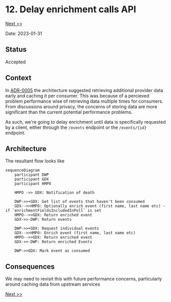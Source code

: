# 12. Delay enrichment calls API

[Next >>](0013-event-auditing.md)


Date: 2023-01-31

## Status

Accepted

## Context

In [ADR-0005](0005-queue-api.md) the architecture suggested retrieving additional provider data early and caching it per consumer.
This was because of a percieved problem performance wise of retrieving data multiple times for consumers.
From discussions around privacy, the concerns of storing data are more significant than the current potential performance problems.

As such, we're going to delay enrichment until data is specifically requested by a client, either through the `/events` endpoint or the `/events/{id}` endpoint.



## Architecture
The resultant flow looks like
```mermaid
sequenceDiagram
    participant DWP
    participant GDX
    participant HMPO

    HMPO ->> GDX: Notification of death

    DWP->>+GDX: Get list of events that haven't been consumed
    GDX-->>HMPO: Optionally enrich event (first name, last name etc) - if `enrichmentFieldsIncludedInPoll` is set
    HMPO-->>GDX: Return enriched event
    GDX->>-DWP: Return events

    DWP->>+GDX: Request individual events
    GDX-->>HMPO: Enrich event (first name, last name etc)
    HMPO-->>GDX: Return enriched event
    GDX->>-DWP: Return enriched Events

    DWP->>GDX: Mark event as consumed
```

## Consequences
We may need to revisit this with future performance concerns, particularly around caching data from upstream services

[Next >>](0013-event-auditing.md)

